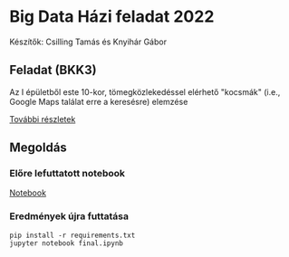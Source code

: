 # Big Data Házi feladat 2022

Készítők: Csilling Tamás és Knyihár Gábor

## Feladat (BKK3)

Az I épületből este 10-kor, tömegközlekedéssel elérhető "kocsmák" (i.e., Google Maps találat erre a keresésre) elemzése

[További részletek](doc/task.md)

## Megoldás

### Előre lefuttatott notebook

[Notebook](final.ipynb)

### Eredmények újra futtatása

```
pip install -r requirements.txt
jupyter notebook final.ipynb
```

